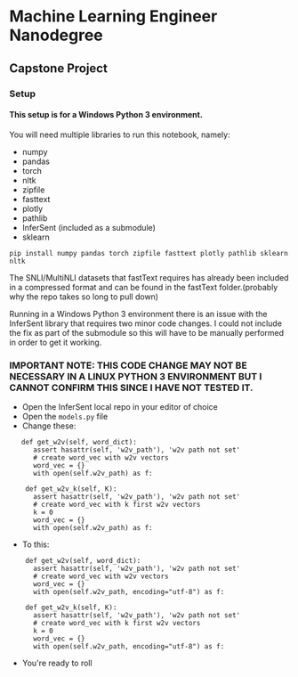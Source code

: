 # Machine Learning Engineer Nanodegree

## Capstone Project

### Setup

#### This setup is for a Windows Python 3 environment.

You will need multiple libraries to run this notebook, namely:
* numpy
* pandas
* torch
* nltk
* zipfile
* fasttext
* plotly
* pathlib
* InferSent (included as a submodule)
* sklearn

```
pip install numpy pandas torch zipfile fasttext plotly pathlib sklearn nltk
```

The SNLI/MultiNLI datasets that fastText requires has already been included in a compressed format and can be found in the fastText folder.(probably why the repo takes so long to pull down)

Running in a Windows Python 3 environment there is an issue with the InferSent library that requires two minor code changes. I could not include the fix as part of the submodule so this will have to be manually performed in order to get it working.

### IMPORTANT NOTE: THIS CODE CHANGE MAY NOT BE NECESSARY IN A LINUX PYTHON 3 ENVIRONMENT BUT I CANNOT CONFIRM THIS SINCE I HAVE NOT TESTED IT.

  * Open the InferSent local repo in your editor of choice
  * Open the `models.py` file
  * Change these:
  ```
     def get_w2v(self, word_dict):
        assert hasattr(self, 'w2v_path'), 'w2v path not set'
        # create word_vec with w2v vectors
        word_vec = {}
        with open(self.w2v_path) as f:
  ```
  ```
      def get_w2v_k(self, K):
        assert hasattr(self, 'w2v_path'), 'w2v path not set'
        # create word_vec with k first w2v vectors
        k = 0
        word_vec = {}
        with open(self.w2v_path) as f:
  ```
  * To this:
  ```
      def get_w2v(self, word_dict):
        assert hasattr(self, 'w2v_path'), 'w2v path not set'
        # create word_vec with w2v vectors
        word_vec = {}
        with open(self.w2v_path, encoding="utf-8") as f:
  ```
  ```
      def get_w2v_k(self, K):
        assert hasattr(self, 'w2v_path'), 'w2v path not set'
        # create word_vec with k first w2v vectors
        k = 0
        word_vec = {}
        with open(self.w2v_path, encoding="utf-8") as f:
  ```
  * You're ready to roll
